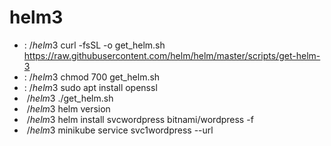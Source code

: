 # helm3
- $:~/helm3$ curl -fsSL -o get_helm.sh https://raw.githubusercontent.com/helm/helm/master/scripts/get-helm-3
- $:~/helm3$ chmod 700 get_helm.sh 
- $:~/helm3$ sudo apt install openssl
- $~/helm3$ ./get_helm.sh
- $~/helm3$ helm version
- $~/helm3$ helm install svcwordpress bitnami/wordpress -f
- $~/helm3$ minikube service svc1wordpress --url

